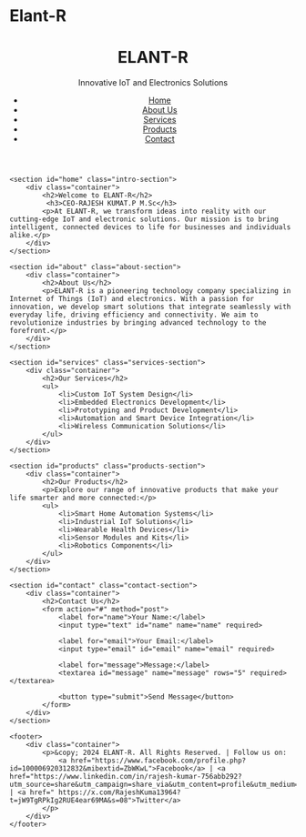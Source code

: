 # Elant-R
<!DOCTYPE html>
<html lang="en">
<head>
    <meta charset="UTF-8">
    <meta http-equiv="X-UA-Compatible" content="IE=edge">
    <meta name="viewport" content="width=device-width, initial-scale=1.0">
    <title>ELANT-R - Innovative IoT and Electronics Solutions</title>
    <link rel="stylesheet" href="style.css">
</head>
<body>
    <header>
        <div class="container">
            <h1>ELANT-R</h1>
            <p>Innovative IoT and Electronics Solutions</p>
            <nav>
                <ul>
                    <li><a href="#home">Home</a></li>
                    <li><a href="#about">About Us</a></li>
                    <li><a href="#services">Services</a></li>
                    <li><a href="#products">Products</a></li>
                    <li><a href="#contact">Contact</a></li>
                </ul>
            </nav>
        </div>
    </header>

    <section id="home" class="intro-section">
        <div class="container">
            <h2>Welcome to ELANT-R</h2>
             <h3>CEO-RAJESH KUMAT.P M.Sc</h3>
            <p>At ELANT-R, we transform ideas into reality with our cutting-edge IoT and electronic solutions. Our mission is to bring intelligent, connected devices to life for businesses and individuals alike.</p>
        </div>
    </section>

    <section id="about" class="about-section">
        <div class="container">
            <h2>About Us</h2>
            <p>ELANT-R is a pioneering technology company specializing in Internet of Things (IoT) and electronics. With a passion for innovation, we develop smart solutions that integrate seamlessly with everyday life, driving efficiency and connectivity. We aim to revolutionize industries by bringing advanced technology to the forefront.</p>
        </div>
    </section>

    <section id="services" class="services-section">
        <div class="container">
            <h2>Our Services</h2>
            <ul>
                <li>Custom IoT System Design</li>
                <li>Embedded Electronics Development</li>
                <li>Prototyping and Product Development</li>
                <li>Automation and Smart Device Integration</li>
                <li>Wireless Communication Solutions</li>
            </ul>
        </div>
    </section>

    <section id="products" class="products-section">
        <div class="container">
            <h2>Our Products</h2>
            <p>Explore our range of innovative products that make your life smarter and more connected:</p>
            <ul>
                <li>Smart Home Automation Systems</li>
                <li>Industrial IoT Solutions</li>
                <li>Wearable Health Devices</li>
                <li>Sensor Modules and Kits</li>
                <li>Robotics Components</li>
            </ul>
        </div>
    </section>

    <section id="contact" class="contact-section">
        <div class="container">
            <h2>Contact Us</h2>
            <form action="#" method="post">
                <label for="name">Your Name:</label>
                <input type="text" id="name" name="name" required>

                <label for="email">Your Email:</label>
                <input type="email" id="email" name="email" required>

                <label for="message">Message:</label>
                <textarea id="message" name="message" rows="5" required></textarea>

                <button type="submit">Send Message</button>
            </form>
        </div>
    </section>

    <footer>
        <div class="container">
            <p>&copy; 2024 ELANT-R. All Rights Reserved. | Follow us on:
                <a href="https://www.facebook.com/profile.php?id=100006920312832&mibextid=ZbWKwL">Facebook</a> | <a href="https://www.linkedin.com/in/rajesh-kumar-756abb292?utm_source=share&utm_campaign=share_via&utm_content=profile&utm_medium=android_app">LinkedIn</a> | <a href=" https://x.com/RajeshKuma13964?t=jW9TgRPkIg2RUE4ear69MA&s=08">Twitter</a>
            </p>
        </div>
    </footer>
</body>
</html>

